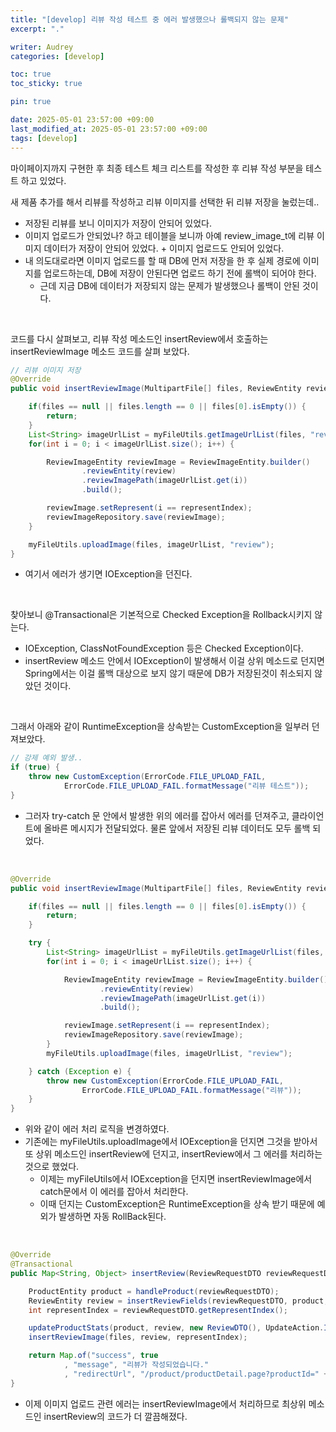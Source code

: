 ```yaml
---
title: "[develop] 리뷰 작성 테스트 중 에러 발생했으나 롤백되지 않는 문제"
excerpt: "."

writer: Audrey
categories: [develop]

toc: true
toc_sticky: true

pin: true

date: 2025-05-01 23:57:00 +09:00
last_modified_at: 2025-05-01 23:57:00 +09:00
tags: [develop]
---
```


마이페이지까지 구현한 후 최종 테스트 체크 리스트를 작성한 후 리뷰 작성 부분을 테스트 하고 있었다.

새 제품 추가를 해서 리뷰를 작성하고 리뷰 이미지를 선택한 뒤 리뷰 저장을 눌렀는데..

- 저장된 리뷰를 보니 이미지가 저장이 안되어 있었다.
- 이미지 업로드가 안되었나? 하고 테이블을 보니까 아예 review_image_t에 리뷰 이미지 데이터가 저장이 안되어 있었다. + 이미지 업로드도 안되어 있었다.
- 내 의도대로라면 이미지 업로드를 할 때 DB에 먼저 저장을 한 후 실제 경로에 이미지를 업로드하는데, DB에 저장이 안된다면 업로드 하기 전에 롤백이 되어야 한다.
    - 근데 지금 DB에 데이터가 저장되지 않는 문제가 발생했으나 롤백이 안된 것이다.  

<br>

코드를 다시 살펴보고, 리뷰 작성 메소드인 insertReview에서 호출하는 insertReviewImage 메소드 코드를 살펴 보았다.
```java
// 리뷰 이미지 저장
@Override
public void insertReviewImage(MultipartFile[] files, ReviewEntity review, int representIndex) throws IOException {

    if(files == null || files.length == 0 || files[0].isEmpty()) {
        return;
    }
    List<String> imageUrlList = myFileUtils.getImageUrlList(files, "review");
    for(int i = 0; i < imageUrlList.size(); i++) {

        ReviewImageEntity reviewImage = ReviewImageEntity.builder()
                .reviewEntity(review)
                .reviewImagePath(imageUrlList.get(i))
                .build();

        reviewImage.setRepresent(i == representIndex);
        reviewImageRepository.save(reviewImage);
    }

    myFileUtils.uploadImage(files, imageUrlList, "review");
}
```

- 여기서 에러가 생기면 IOException을 던진다.

<br>

찾아보니 @Transactional은 기본적으로 Checked Exception을 Rollback시키지 않는다.  
- IOException, ClassNotFoundException 등은 Checked Exception이다.  
- insertReview 메소드 안에서 IOException이 발생해서 이걸 상위 메소드로 던지면 Spring에서는 이걸 롤백 대상으로 보지 않기 때문에 DB가 저장된것이 취소되지 않았던 것이다.

<br>

그래서 아래와 같이 RuntimeException을 상속받는 CustomException을 일부러 던져보았다.

```java
// 강제 예외 발생..
if (true) {
    throw new CustomException(ErrorCode.FILE_UPLOAD_FAIL,
            ErrorCode.FILE_UPLOAD_FAIL.formatMessage("리뷰 테스트"));
}
```

- 그러자 try-catch 문 안에서 발생한 위의 에러를 잡아서 에러를 던져주고, 클라이언트에 올바른 메시지가 전달되었다. 물론 앞에서 저장된 리뷰 데이터도 모두 롤백 되었다.

<br>

```java
@Override
public void insertReviewImage(MultipartFile[] files, ReviewEntity review, int representIndex) {

    if(files == null || files.length == 0 || files[0].isEmpty()) {
        return;
    }

    try {
        List<String> imageUrlList = myFileUtils.getImageUrlList(files, "review");
        for(int i = 0; i < imageUrlList.size(); i++) {

            ReviewImageEntity reviewImage = ReviewImageEntity.builder()
                    .reviewEntity(review)
                    .reviewImagePath(imageUrlList.get(i))
                    .build();

            reviewImage.setRepresent(i == representIndex);
            reviewImageRepository.save(reviewImage);
        }
        myFileUtils.uploadImage(files, imageUrlList, "review");

    } catch (Exception e) {
        throw new CustomException(ErrorCode.FILE_UPLOAD_FAIL,
                ErrorCode.FILE_UPLOAD_FAIL.formatMessage("리뷰"));
    }
}
```

- 위와 같이 에러 처리 로직을 변경하였다.
- 기존에는 myFileUtils.uploadImage에서 IOException을 던지면 그것을 받아서 또 상위 메소드인 insertReview에 던지고, insertReview에서 그 에러를 처리하는 것으로 했었다.
    - 이제는 myFileUtils에서 IOException을 던지면 insertReviewImage에서 catch문에서 이 에러를 잡아서 처리한다.
    - 이때 던지는 CustomException은 RuntimeException을 상속 받기 때문에 예외가 발생하면 자동 RollBack된다.

<br>

```java
@Override
@Transactional
public Map<String, Object> insertReview(ReviewRequestDTO reviewRequestDTO, MultipartFile[] files, CustomUserDetails user) {

    ProductEntity product = handleProduct(reviewRequestDTO);
    ReviewEntity review = insertReviewFields(reviewRequestDTO, product, user);
    int representIndex = reviewRequestDTO.getRepresentIndex();

    updateProductStats(product, review, new ReviewDTO(), UpdateAction.INSERT);
    insertReviewImage(files, review, representIndex);

    return Map.of("success", true
            , "message", "리뷰가 작성되었습니다."
            , "redirectUrl", "/product/productDetail.page?productId=" + product.getProductId());
}
```

- 이제 이미지 업로드 관련 에러는 insertReviewImage에서 처리하므로 최상위 메소드인 insertReview의 코드가 더 깔끔해졌다.